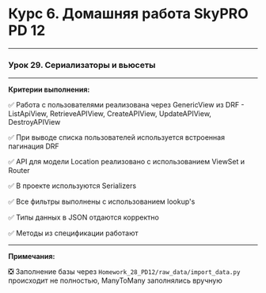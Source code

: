 # Курс 6. Домашняя работа SkyPRO PD 12
______________________________________
### Урок 29. Сериализаторы и вьюсеты
______________________________________

**Критерии выполнения:**

:white_check_mark: Работа с пользователями реализована через GenericView из DRF - 
ListApiView, RetrieveAPIView, CreateAPIView, UpdateAPIView, DestroyAPIView

:white_check_mark: При выводе списка пользователей используется встроенная пагинация DRF

:white_check_mark: API для модели Location реализовано с использованием ViewSet и Router

:white_check_mark: В проекте используются Serializers

:white_check_mark: Все фильтры выполнены с использованием lookup's

:white_check_mark: Типы данных в JSON отдаются корректно

:white_check_mark: Методы из спецификации работают
______________________________________
**Примечания:**

:negative_squared_cross_mark: Заполнение базы через `Homework_28_PD12/raw_data/import_data.py` происходит не полностью, 
ManyToMany заполнялись вручную